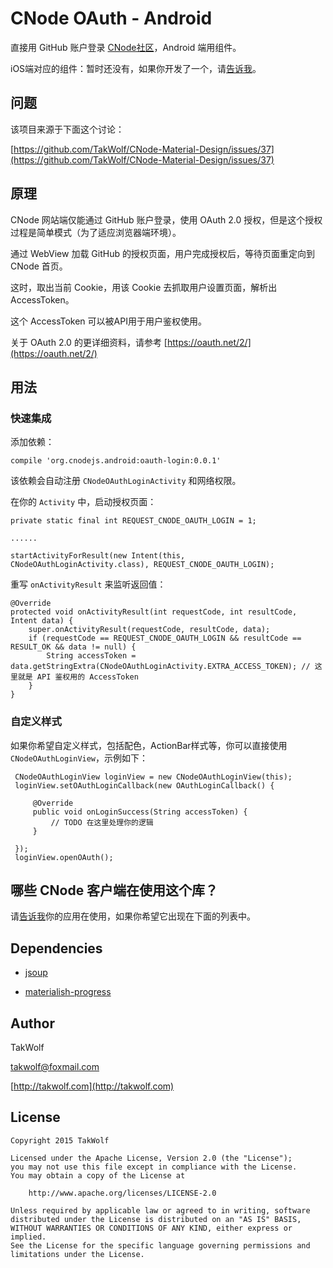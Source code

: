 # CNode OAuth - Android #

直接用 GitHub 账户登录 [CNode社区](https://cnodejs.org)，Android 端用组件。

iOS端对应的组件：暂时还没有，如果你开发了一个，请[告诉我](mailto:takwolf@foxmail.com)。

## 问题 ##

该项目来源于下面这个讨论：

[https://github.com/TakWolf/CNode-Material-Design/issues/37](https://github.com/TakWolf/CNode-Material-Design/issues/37)

## 原理 ##

CNode 网站端仅能通过 GitHub 账户登录，使用 OAuth 2.0 授权，但是这个授权过程是简单模式（为了适应浏览器端环境）。

通过 WebView 加载 GitHub 的授权页面，用户完成授权后，等待页面重定向到 CNode 首页。

这时，取出当前 Cookie，用该 Cookie 去抓取用户设置页面，解析出 AccessToken。

这个 AccessToken 可以被API用于用户鉴权使用。

关于 OAuth 2.0 的更详细资料，请参考 [https://oauth.net/2/](https://oauth.net/2/)

## 用法 ##

### 快速集成 ###

添加依赖：

```
compile 'org.cnodejs.android:oauth-login:0.0.1'
```

该依赖会自动注册 `CNodeOAuthLoginActivity` 和网络权限。

在你的 `Activity` 中，启动授权页面：

```
private static final int REQUEST_CNODE_OAUTH_LOGIN = 1;

......

startActivityForResult(new Intent(this, CNodeOAuthLoginActivity.class), REQUEST_CNODE_OAUTH_LOGIN);
```

重写 `onActivityResult` 来监听返回值：

```
@Override
protected void onActivityResult(int requestCode, int resultCode, Intent data) {
    super.onActivityResult(requestCode, resultCode, data);
    if (requestCode == REQUEST_CNODE_OAUTH_LOGIN && resultCode == RESULT_OK && data != null) {
        String accessToken = data.getStringExtra(CNodeOAuthLoginActivity.EXTRA_ACCESS_TOKEN); // 这里就是 API 鉴权用的 AccessToken
    }
}
```

### 自定义样式 ###

如果你希望自定义样式，包括配色，ActionBar样式等，你可以直接使用 `CNodeOAuthLoginView`，示例如下：

```
 CNodeOAuthLoginView loginView = new CNodeOAuthLoginView(this);
 loginView.setOAuthLoginCallback(new OAuthLoginCallback() {

     @Override
     public void onLoginSuccess(String accessToken) {
         // TODO 在这里处理你的逻辑
     }

 });
 loginView.openOAuth();
```

## 哪些 CNode 客户端在使用这个库？ ##

请[告诉我](mailto:takwolf@foxmail.com)你的应用在使用，如果你希望它出现在下面的列表中。

## Dependencies ##

- [jsoup](https://jsoup.org)

- [materialish-progress](https://github.com/pnikosis/materialish-progress)

## Author ##

TakWolf

[takwolf@foxmail.com](mailto:takwolf@foxmail.com)

[http://takwolf.com](http://takwolf.com)

## License ##

```
Copyright 2015 TakWolf

Licensed under the Apache License, Version 2.0 (the "License");
you may not use this file except in compliance with the License.
You may obtain a copy of the License at

    http://www.apache.org/licenses/LICENSE-2.0

Unless required by applicable law or agreed to in writing, software
distributed under the License is distributed on an "AS IS" BASIS,
WITHOUT WARRANTIES OR CONDITIONS OF ANY KIND, either express or implied.
See the License for the specific language governing permissions and
limitations under the License.
```
